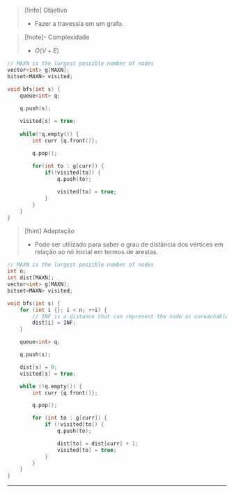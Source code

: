 > [!info] Objetivo
> - Fazer a travessia em um grafo.

> [!note]- Complexidade
> - $O(V + E)$

```cpp
// MAXN is the largest possible number of nodes
vector<int> g[MAXN];
bitset<MAXN> visited;

void bfs(int s) {
	queue<int> q;
	
	q.push(s);

	visited[s] = true;
	
	while(!q.empty()) {
		int curr {q.front()};

		q.pop();
		
		for(int to : g[curr]) {
			if(!visited[to]) {
				q.push(to);

                visited[to] = true;
			}
		}
	}
}
```

> [!hint] Adaptação
> - Pode ser utilizado para saber o grau de distância dos vértices em relação ao nó inicial em termos de arestas.

```cpp
// MAXN is the largest possible number of nodes
int n;
int dist[MAXN];
vector<int> g[MAXN];
bitset<MAXN> visited;

void bfs(int s) {
	for (int i {}; i < n; ++i) {
		// INF is a distance that can represent the node as unreachable
		dist[i] = INF;
	}

	queue<int> q;

	q.push(s);

	dist[s] = 0;
	visited[s] = true;

	while (!q.empty()) {
		int curr {q.front()};

		q.pop();

		for (int to : g[curr]) {
			if (!visited[to]) {
				q.push(to);

				dist[to] = dist[curr] + 1;
				visited[to] = true;
			}
		}
	}
}
```

---